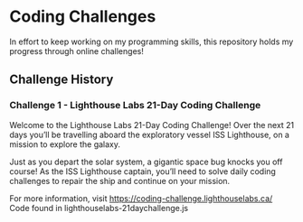 # Coding Challenges

In effort to keep working on my programming skills, this repository holds my progress through online challenges! 


## Challenge History 

### Challenge 1 - Lighthouse Labs 21-Day Coding Challenge
Welcome to the Lighthouse Labs 21-Day Coding Challenge! Over the next 21 days you’ll be travelling aboard the exploratory vessel ISS Lighthouse, on a mission to explore the galaxy.

Just as you depart the solar system, a gigantic space bug knocks you off course! As the ISS Lighthouse captain, you’ll need to solve daily coding challenges to repair the ship and continue on your mission.

For more information, visit https://coding-challenge.lighthouselabs.ca/
Code found in lighthouselabs-21daychallenge.js

